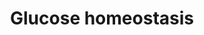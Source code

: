 ---
annotations:
- id: PW:0000553
  parent: regulatory pathway
  type: Pathway Ontology
  value: glucose homeostasis pathway
authors:
- MartijnVanIersel
- Khanspers
- AlexanderPico
- MaintBot
- Egonw
- Mkutmon
- Eweitz
description: An organism-level overview of Glucose homeostasis. At this moment the
  focus is on metabolites that can be measured in the plasma, but it would be nice
  to show the interaction between the different organs (Adipose tissue, Liver, Intestine,
  Muscle) as well as the involvement of hormones other than insulin
last-edited: 2021-05-22
organisms:
- Homo sapiens
redirect_from:
- /index.php/Pathway:WP661
- /instance/WP661
- /instance/WP661_rr117736
revision: r117736
schema-jsonld:
- '@context': https://schema.org/
  '@id': https://wikipathways.github.io/pathways/WP661.html
  '@type': Dataset
  creator:
    '@type': Organization
    name: WikiPathways
  description: An organism-level overview of Glucose homeostasis. At this moment the
    focus is on metabolites that can be measured in the plasma, but it would be nice
    to show the interaction between the different organs (Adipose tissue, Liver, Intestine,
    Muscle) as well as the involvement of hormones other than insulin
  keywords:
  - Arginine
  - B-OH-butyrate
  - Citrulline
  - GCA
  - GCDCA
  - Glucose
  - Glycerol
  - Hippuric acid
  - Histidine
  - Hypoxanthine
  - Insulin
  - Isoleucine
  - Lactate
  - Lysine
  - Malate
  - Methionine
  - Ornithine
  - Phenylalanine
  - Pyruvate
  - TCDCA
  - Tyrosine
  - valine
  license: CC0
  name: Glucose homeostasis
seo: CreativeWork
title: Glucose homeostasis
wpid: WP661
---